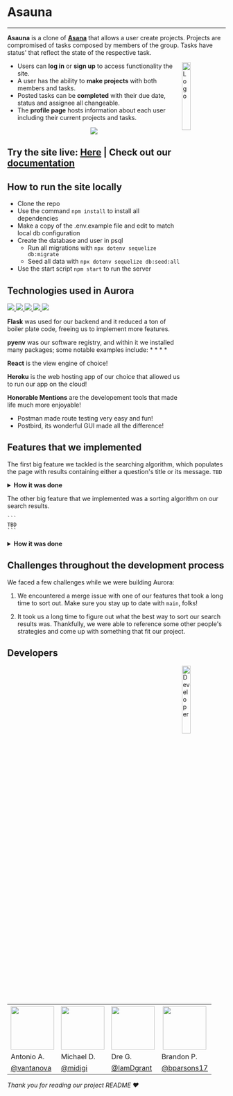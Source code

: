 # Asauna


---

**Asauna** is a clone of **[Asana](https://www.asana.com/)** that allows a user create projects.
Projects are compromised of tasks composed by members of the group. Tasks have status' that reflect the 
state of the respective task. 

<img alt="Logo" align="right" src="https://user-images.githubusercontent.com/70561117/103400052-8645d380-4af8-11eb-8c61-1f2bab847bfd.png" width="20%" />

* Users can **log in** or **sign up** to access functionality the site.
* A user has the ability to **make projects** with both members and tasks.
* Posted tasks can be **completed** with their due date, status and assignee all changeable.
* The **profile page** hosts information about each user including their current projects and tasks.  


<p align="center">
<img src="https://user-images.githubusercontent.com/70561117/109456977-c77e3500-7a0e-11eb-9808-ea5c5db47d77.PNG">
</p>

<h2>Try the site live: <a href=http://aurora-quora.herokuapp.com/>Here</a> <b>|</b> Check out our <a href="https://github.com/midigi/a_sauna/wiki">documentation</a></h2>

## How to run the site locally

- Clone the repo
- Use the command ```npm install``` to install all dependencies
- Make a copy of the .env.example file and edit to match local db configuration
- Create the database and user in psql
  * Run all migrations with ```npx dotenv sequelize db:migrate```
  * Seed all data with ```npx dotenv sequelize db:seed:all```
- Use the start script ```npm start``` to run the server

## Technologies used in Aurora
<p align="left">
<a href="https://flask.palletsprojects.com/en/1.1.x/">
<img src="https://img.shields.io/badge/Flask-v1.12-blue">
<a/>

<a href="https://www.sqlalchemy.org/">
<img src="https://img.shields.io/badge/SQLAlchemy-v1.3-blue">
<a/>
  
<a href="https://reactjs.org/">  
<img src="https://img.shields.io/badge/React-v17-blue">
<a/>
 
 <a href="https://www.docker.com/">  
<img src="https://img.shields.io/badge/Docker-v3-blue">
<a/>

<a href="https://www.heroku.com/">
<img src="https://img.shields.io/badge/Heroku-hosting-blue">
<a/>
</p>


**Flask** was used for our backend and it reduced a ton of boiler plate 
code, freeing us to implement more features. 

**pyenv** was our software registry, and within it we installed many packages;
some notable examples include:
* 
* 
* 
* 

**React** is the view engine of choice! 

**Heroku** is the web hosting app of our choice that allowed us to 
run our app on the cloud! 

**Honorable Mentions** are the developement tools that made life 
much more enjoyable! 
* Postman made route testing very easy and fun!
* Postbird, its wonderful GUI made all the difference!

## Features that we implemented
The first big feature we tackled is the searching algorithm,
which populates the page with results containing either a question's
title or its message. 
    ```
   TBD
    ```
<details><summary><b>How it was done</b></summary>

1. We started by extracting the search term from the POST request.
```
  TBD
```
2. Then we queried the database for questions where either the question title 
  or the question message (case insensitive) matched the search term.
  
    ```
    TBD
    ```
    
3. We included each question's topic, expertise level, and user, and 
  ordered the results so that the most recent question appears first. 

    ```
    TBD
    ```    

</details>

The other big feature that we implemented was a sorting algorithm on our search results.

    ```
    TBD
    ```
<details><summary><b>How it was done</b></summary>

1. We started by populating the dropdown menus for Topic and Expertise Level on the 
search results page to reflect the topics and expertise levels of the result questions:

    ```
     TBD
    ```
2. Then we cleared local storage when the search results page was loaded 
in order to make space for our sorting function variables:

    ```    
    TBD
    ```
    
    
3. We rendered the dropdown select menus with the content from our query in step 1, 
then set up an event listener to save the selected value to local storage:
    ```
    TBD
    ```
      
4. We called a helper function on each of our result divs to filter results
based on the variables in local storage and render them dynamically:

    ```
    TBD
    ```
    ```
     TBD
    ```
</details>

## Challenges throughout the development process
We faced a few challenges while we were building Aurora:

1. We encountered a merge issue with one of our features that took a long time to sort out.
Make sure you stay up to date with ```main```, folks!

2. It took us a long time to figure out what the best way to sort our search results was.
Thankfully, we were able to reference some other people's strategies and come up with something
that fit our project.


## Developers

<img alt="Developer" align="right" src="https://user-images.githubusercontent.com/70561117/103400187-079d6600-4af9-11eb-8d20-00c8f88e3936.png" width="20%" />
<table style="width:100%">
  <tr>
    <th><a href="https://github.com/vantanova" rel="nofollow"><img src="https://avatars1.githubusercontent.com/u/70561117?s=460&u=85a68af6fc136866eb4f33ee657aeb751aba9935&v=4" height="auto" width="100"></a></th>
    <th><a href="https://github.com/midigi" rel="nofollow"><img src="https://avatars.githubusercontent.com/u/16071042?s=460&u=55b7ede1bdfa6882cda2ffcbfb94e24d2b2050e8&v=4" height="auto" width="100"></a></th>
    <th><a href="https://github.com/IamDgrant" rel="nofollow"><img src="https://avatars.githubusercontent.com/u/68237215?s=460&u=cd87edf80199467670d2b4e87fc13b1001245f7e&v=4" height="auto" width="100"></a></th>
    <th><a href="https://github.com/bparsons17" rel="nofollow"><img src="https://avatars.githubusercontent.com/u/67128124?s=460&v=4" height="auto" width="100"></a></th>
  </tr>
  <tr>
    <td>Antonio A.</td>
    <td>Michael D.</td>
    <td>Dre G.</td>
    <td>Brandon P.</td>
  </tr>
  <tr>
    <td><a href="https://github.com/vantanova">@vantanova</a></td>
    <td><a href="https://github.com/midigi">@midigi</a></td>
    <td><a href="https://github.com/IamDgrant">@IamDgrant</a></td>
    <td><a href="https://github.com/bparsons17">@bparsons17</a></td>
  </tr>
</table>

<p> <i>Thank you for reading our project README ❤️</i> </p>

